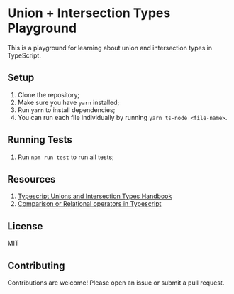 # Union + Intersection Types Playground

This is a playground for learning about union and intersection types in TypeScript.

## Setup

1. Clone the repository;
2. Make sure you have `yarn` installed;
3. Run `yarn` to install dependencies;
4. You can run each file individually by running `yarn ts-node <file-name>`.

## Running Tests

1. Run `npm run test` to run all tests;

## Resources

1. [Typescript Unions and Intersection Types Handbook](https://www.typescriptlang.org/docs/handbook/unions-and-intersections.html)
2. [Comparison or Relational operators in Typescript](https://www.tektutorialshub.com/typescript/comparison-or-relational-operators-in-typescript/#:~:text=Comparison%20Operators%20or%20Relational%20operators,%26%20!)

## License

MIT

## Contributing

Contributions are welcome! Please open an issue or submit a pull request.
